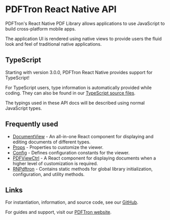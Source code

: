# PDFTron React Native API

PDFTron's React Native PDF Library allows applications to use JavaScript to build cross-platform mobile apps. 

The application UI is rendered using native views to provide users the fluid look and feel of traditional native applications.

## TypeScript

Starting with version 3.0.0, PDFTron React Native provides support for TypeScript! 

For TypeScript users, type information is automatically provided while coding. They can also be found in our [TypeScript source files](https://github.com/PDFTron/pdftron-react-native/tree/master/src).

The typings used in these API docs will be described using normal JavaScript types. 

## Frequently used

- [DocumentView](DocumentView.html) - An all-in-one React component for displaying and editing documents of different types.
- [Props](propTypes.html) - Properties to customize the viewer.
- [Config](Config.html) - Defines configuration constants for the viewer.
- [PDFViewCtrl](PDFViewCtrl.html) - A React component for displaying documents when a higher level of customization is required.
- [RNPdftron](RNPdftron.html) - Contains static methods for global library initialization, configuration, and utility methods.

## Links

For instantiation, information, and source code, see our [GitHub](https://github.com/PDFTron/pdftron-react-native). 

For guides and support, visit our [PDFTron website](https://www.pdftron.com/documentation/guides/react-native/).